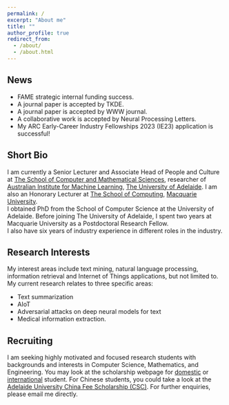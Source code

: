 ```yaml
---
permalink: /
excerpt: "About me"
title: ""
author_profile: true
redirect_from: 
  - /about/
  - /about.html
---
```


## News
* FAME strategic internal funding success.
* A journal paper is accepted by TKDE. 
* A journal paper is accepted by WWW journal. 
* A collaborative work is accepted by Neural Processing Letters. 
* My ARC Early-Career Industry Fellowships 2023 (IE23) application is successful! 		 	  

## Short Bio
I am currently a Senior Lecturer and Associate Head of People and Culture at [The School of Computer and Mathematical Sciences](https://set.adelaide.edu.au/mathematical-sciences), researcher of [Australian Institute for Machine Learning](https://www.adelaide.edu.au/aiml/), [The University of Adelaide](http://www.adelaide.edu.au). I am also an Honorary Lecturer at [The School of Computing](https://www.mq.edu.au/faculty-of-science-and-engineering/departments-and-schools/school-of-computing), [Macquarie University](http://www.mq.edu.au/).  
I obtained PhD from the School of Computer Science at the University of Adelaide. Before joining The University of Adelaide, I spent two years at Macquarie University as a Postdoctoral Research Fellow.    
I also have six years of industry experience in different roles in the industry. 
		
## Research Interests
 My interest areas include text mining, natural language processing, information retrieval and Internet of Things applications, but not limited to.
My current research relates to three specific areas: 
- Text summarization
- AIoT
- Adversarial attacks on deep neural models for text
- Medical information extraction.		

## Recruiting
I am seeking highly motivated and focused research students with backgrounds and interests in Computer Science, Mathematics, and Engineering. 
You may look at the scholarship webpage for [domestic](https://www.adelaide.edu.au/graduatecentre/scholarships/research/) or [international](https://www.adelaide.edu.au/graduatecentre/scholarships/research-international/) student. For Chinese students, you could take a look at the [Adelaide University China Fee Scholarship (CSC)](https://scholarships.adelaide.edu.au/Scholarships/postgraduate-research/all-faculties/adelaide-university-china-fee-scholarships-china).
For further enquiries, please email me directly. 

